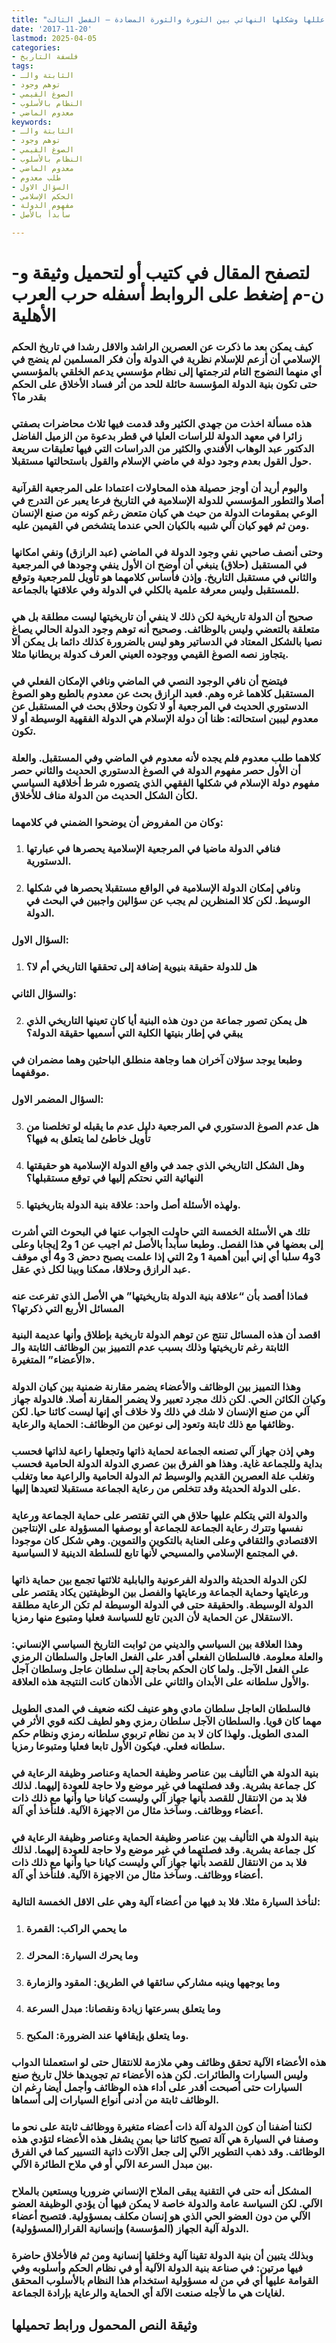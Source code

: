 ```yaml
---
title: "حرب العرب الأهلية، عللها وشكلها النهائي بين الثورة والثورة المضادة – الفصل الثالث"
date: '2017-11-20'
lastmod: 2025-04-05
categories:
- فلسفة التاريخ
tags:
- الثابتة والـ
- توهم وجود
- الصوغ القيمي
- النظام بالأسلوب
- معدوم الماضي
keywords:
- الثابتة والـ
- توهم وجود
- الصوغ القيمي
- النظام بالأسلوب
- معدوم الماضي
- طلب معدوم
- السؤال الاول
- الحكم الإسلامي
- مفهوم الدولة
- سأبدأ بالأصل

---
```

# **لتصفح المقال في كتيب أو لتحميل وثيقة و-ن-م إضغط على الروابط أسفله** **حرب العرب الأهلية**

### كيف يمكن بعد ما ذكرت عن العصرين الراشد والاقل رشدا في تاريخ الحكم الإسلامي أن أزعم للإسلام نظرية في الدولة وأن فكر المسلمين لم ينضج في أي منهما النضوج التام لترجمتها إلى نظام مؤسسي يدعم الخلقي بالمؤسسي حتى تكون بنية الدولة المؤسسة حائلة للحد من أثر فساد الأخلاق على الحكم بقدر ما؟

### هذه مسألة اخذت من جهدي الكثير وقد قدمت فيها ثلاث محاضرات بصفتي زائرا في معهد الدولة للراسات العليا في قطر بدعوة من الزميل الفاضل الدكتور عبد الوهاب الأفندي والكثير من الدراسات التي فيها تعليقات سريعة حول القول بعدم وجود دولة في ماضي الإسلام والقول باستحالتها مستقبلا.

### واليوم أريد أن أوجز حصيلة هذه المحاولات اعتمادا على المرجعية القرآنية أصلا والتطور المؤسسي للدولة الإسلامية في التاريخ فرعا يعبر عن التدرج في الوعي بمقومات الدولة من حيث هي كيان متعض رغم كونه من صنع الإنسان ومن ثم فهو كيان آلي شبيه بالكيان الحي عندما يتشخص في القيمين عليه.

### وحتى أنصف صاحبي نفي وجود الدولة في الماضي (عبد الرازق) ونفي امكانها في المستقبل (حلاق) ينبغي أن أوضح ان الأول ينفي وجودها في المرجعية والثاني في مستقبل التاريخ. وإذن فأساس كلامهما هو تأويل للمرجعية وتوقع للمستقبل وليس معرفة علمية بالكلي في الدولة وفي علاقتها بالجماعة.

### صحيح أن الدولة تاريخية لكن ذلك لا ينفي أن تاريخيتها ليست مطلقة بل هي متعلقة بالتعضي وليس بالوظائف. وصحيح أنه توهم وجود الدولة الحالي يصاغ نصيا بالشكل المعتاد في الدساتير وهو ليس بالضرورة كذلك دائما بل يمكن ألا يتجاوز نصه الصوغ القيمي ووجوده العيني العرف كدولة بريطانيا مثلا.

### فيتضح أن نافي الوجود النصي في الماضي ونافي الإمكان الفعلي في المستقبل كلاهما غره وهم. فعبد الرازق بحث عن معدوم بالطبع وهو الصوغ الدستوري الحديث في المرجعية أو لا تكون وحلاق بحث في المستقبل عن معدوم ليبين استحالته: ظنا أن دولة الإسلام هي الدولة الفقهية الوسيطة أو لا تكون.

### كلاهما طلب معدوم فلم يجده لأنه معدوم في الماضي وفي المستقبل. والعلة أن الأول حصر مفهوم الدولة في الصوغ الدستوري الحديث والثاني حصر مفهوم دولة الإسلام في شكلها الفقهي الذي يتصوره شرط أخلاقية السياسي لكأن الشكل الحديث من الدولة مناف للأخلاق.

### وكان من المفروض أن يوضحوا الضمني في كلامهما:

1. ### فنافي الدولة ماضيا في المرجعية الإسلامية يحصرها في عبارتها الدستورية.
2. ### ونافي إمكان الدولة الإسلامية في الواقع مستقبلا يحصرها في شكلها الوسيط. لكن كلا المنظرين لم يجب عن سؤالين واجبين في البحث في الدولة.

### السؤال الاول:

1. ### هل للدولة حقيقة بنيوية إضافة إلى تحققها التاريخي أم لا؟

### والسؤال الثاني:

2. ### هل يمكن تصور جماعة من دون هذه البنية أيا كان تعينها التاريخي الذي يبقي في إطار بنيتها الكلية التي أسميها حقيقة الدولة؟

### وطبعا يوجد سؤلان آخران هما وجاهة منطلق الباحثين وهما مضمران في موقفهما.

### السؤال المضمر الاول:

3. ### هل عدم الصوغ الدستوري في المرجعية دليل عدم ما يقبله لو تخلصنا من تأويل خاطئ لما يتعلق به فيها؟
4. ### وهل الشكل التاريخي الذي جمد في واقع الدولة الإسلامية هو حقيقتها النهائية التي نحتكم إليها في توقع مستقبلها؟
5. ### ولهذه الأسئلة أصل واحد: علاقة بنية الدولة بتاريخيتها.

### تلك هي الأسئلة الخمسة التي حاولت الجواب عنها في البحوث التي أشرت إلى بعضها في هذا الفصل. وطبعا سأبدأ بالأصل ثم اجيب عن 1 و2 إيجابا وعلى 3و4 سلبا أي إني أبين أهمية 1 و2 التي إذا علمت يصبح دحض 3 و4 أي موقف عبد الرازق وحلاقا، ممكنا وبينا لكل ذي عقل.

### فماذا أقصد بأن “علاقة بنية الدولة بتاريخيتها” هي الأصل الذي تفرعت عنه المسائل الأربع التي ذكرتها؟

### اقصد أن هذه المسائل تنتج عن توهم الدولة تاريخية بإطلاق وأنها عديمة البنية الثابتة رغم تاريخيتها وذلك بسبب عدم التمييز بين الوظائف الثابتة والـ «الأعضاء” المتغيرة.

### وهذا التمييز بين الوظائف والأعضاء يضمر مقارنة ضمنية بين كيان الدولة وكيان الكائن الحي. لكن ذلك مجرد تعبير ولا يضمر المقارنة أصلا. فالدولة جهاز آلي من صنع الإنسان لا شك في ذلك ولا خلاف أي إنها ليست كائنا حيا. لكن وظائفها مع ذلك ثابتة وتعود إلى نوعين من الوظائف: الحماية والرعاية.

### وهي إذن جهاز آلي تصنعه الجماعة لحماية ذاتها وتجعلها راعية لذاتها فحسب بداية وللجماعة غاية. وهذا هو الفرق بين عصري الدولة الدولة الحامية فحسب وتغلب علة العصرين القديم والوسيط ثم الدولة الحامية والراعية معا وتغلب على الدولة الحديثة وقد تتخلص من رعاية الجماعة مستقبلا لتعيدها إليها.

### والدولة التي يتكلم عليها حلاق هي التي تقتصر على حماية الجماعة ورعاية نفسها وتترك رعاية الجماعة للجماعة أو بوصفها المسؤولة على الإنتاجين الاقتصادي والثقافي وعلى العناية بالتكوين والتموين. وهي شكل كان موجودا في المجتمع الإسلامي والمسيحي لأنها تابع للسلطة الدينية لا السياسية.

### لكن الدولة الحديثة والدولة الفرعونية والبابلية ثلاثتها تجمع بين حماية ذاتها ورعايتها وحماية الجماعة ورعايتها والفصل بين الوظيفتين يكاد يقتصر على الدولة الوسيطة. والحقيقة حتى في الدولة الوسيطة لم تكن الرعاية مطلقة الاستقلال عن الحماية لأن الدين تابع للسياسة فعليا ومتبوع منها رمزيا.

### وهذا العلاقة بين السياسي والديني من ثوابت التاريخ السياسي الإنساني: والعلة معلومة. فالسلطان الفعلي أقدر على الفعل العاجل والسلطان الرمزي على الفعل الآجل. ولما كان الحكم بحاجة إلى سلطان عاجل وسلطان آجل والأول سلطانه على الأبدان والثاني على الأذهان كانت النتيجة هذه العلاقة.

### فالسلطان العاجل سلطان مادي وهو عنيف لكنه ضعيف في المدى الطويل مهما كان قويا. والسلطان الآجل سلطان رمزي وهو لطيف لكنه قوي الأثر في المدى الطويل. ولهذا كان لا بد من نظام تربوي سلطانه رمزي ونظام حكم سلطانه فعلي. فيكون الأول تابعا فعليا ومتبوعا رمزيا.

### بنية الدولة هي التأليف بين عناصر وظيفة الحماية وعناصر وظيفة الرعاية في كل جماعة بشرية. وقد فصلتهما في غير موضع ولا حاجة للعودة إليهما. لذلك فلا بد من الانتقال للقصد بأنها جهاز آلي وليست كيانا حيا وأنها مع ذلك ذات أعضاء ووظائف. وسآخذ مثال من الاجهزة الآلية. فلنأخذ أي آلة.

### بنية الدولة هي التأليف بين عناصر وظيفة الحماية وعناصر وظيفة الرعاية في كل جماعة بشرية. وقد فصلتهما في غير موضع ولا حاجة للعودة إليهما. لذلك فلا بد من الانتقال للقصد بأنها جهاز آلي وليست كيانا حيا وأنها مع ذلك ذات أعضاء ووظائف. وسآخذ مثال من الاجهزة الآلية. فلنأخذ أي آلة.

### لنأخذ السيارة مثلا. فلا بد فيها من أعضاء آلية وهي على الاقل الخمسة التالية:

1. ### ما يحمي الراكب: القمرة
2. ### وما يحرك السيارة: المحرك
3. ### وما يوجهها وينبه مشاركي سائقها في الطريق: المقود والزمارة
4. ### وما يتعلق بسرعتها زيادة ونقصانا: مبدل السرعة
5. ### وما يتعلق بإيقافها عند الضرورة: المكبح.

### هذه الأعضاء الآلية تحقق وظائف وهي ملازمة للانتقال حتى لو استعملنا الدواب وليس السيارات والطائرات. لكن هذه الأعضاء تم تجويدها خلال تاريخ صنع السيارات حتى أصبحت أقدر على أداء هذه الوظائف وأجمل أيضا رغم ان الوظائف ثابتة من أدنى أنواع السيارات إلى أسماها.

### لكننا أضفنا أن كون الدولة آلة ذات أعضاء متغيرة ووظائف ثابتة على نحو ما وصفنا في السيارة هي آلة تصبح كائنا حيا بمن يشغل هذه الأعضاء لتؤدي هذه الوظائف. وقد ذهب التطوير الآلي إلى جعل الآلات ذاتية التسيير كما في الفرق بين مبدل السرعة الآلي أو في ملاح الطائرة الآلي.

### المشكل أنه حتى في التقنية يبقى الملاح الإنساني ضروريا ويستعين بالملاح الآلي. لكن السياسة عامة والدولة خاصة لا يمكن فيها أن يؤدي الوظيفة العضو الآلي من دون العضو الحي الذي هو إنسان مكلف بمسؤولية. فتصبح أعضاء الدولة آلية الجهاز (المؤسسة) وإنسانية القرار(المسؤولية).

### وبذلك يتبين أن بنية الدولة تقينا آلية وخلقيا إنسانية ومن ثم فالأخلاق حاضرة فيها مرتين: في صناعة بنية الدولة الآلية أو في نظام الحكم وأسلوبه وفي القوامة عليها أي في من له مسؤولية استخدام هذا النظام بالأسلوب المحقق لغايات هي ما لأجله صنعت الآلة أي الحماية والرعاية بإرادة الجماعة.

## وثيقة النص المحمول ورابط تحميلها

###
